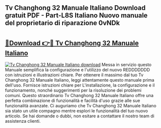 ## Tv Changhong 32 Manuale Italiano Download gratuit PDF - Part-L8S Italiano Nuovo manuale del proprietario di riparazione 0vNDk

# <h2><a href="http://dfaei4q.blite.top/?on=Tv+Changhong+32+Manuale+Italiano">🔗Download 👉🔴 Tv Changhong 32 Manuale Italiano</a></h2>

[![Tv Changhong 32 Manuale Italiano download](https://i.imgur.com/lujVjoI.png)](http://dfaei4q.blite.top/?on=Tv+Changhong+32+Manuale+Italiano)
Messa in servizio questo Manuale semplifica la configurazione e l'utilizzo del nuovo REDDDDDDD con istruzioni e illustrazioni chiare. Per ottenere il massimo dal tuo Tv Changhong 32 Manuale Italiano, leggi attentamente questo manuale prima dell'uso. Fornisce istruzioni chiare per L'installazione, la configurazione e il funzionamento, nonché suggerimenti per la risoluzione dei problemi comuni. Questo straordinario Tv Changhong 32 Manuale Italiano offre una perfetta combinazione di funzionalità e facilità d'uso grazie alle sue funzionalità avanzate. Ci auguriamo che Tv Changhong 32 Manuale Italiano sia stato un utile compagno mentre esplori le funzionalità del tuo nuovo articolo. Se hai domande o dubbi, non esitare a contattare il nostro team di assistenza clienti.

